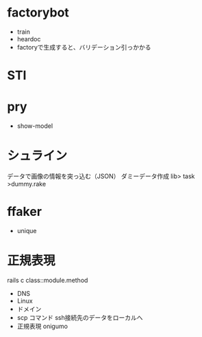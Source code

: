 # factorybot
  - train
  - heardoc
  - factoryで生成すると、バリデーション引っかかる

# STI

# pry
- show-model

# シュライン
データで画像の情報を突っ込む（JSON）
ダミーデータ作成
lib> task >dummy.rake

# ffaker
- unique

# 正規表現
rails c
class::module.method


- DNS
- Linux
- ドメイン
- scp コマンド
ssh接続先のデータをローカルへ
- 正規表現
  onigumo



